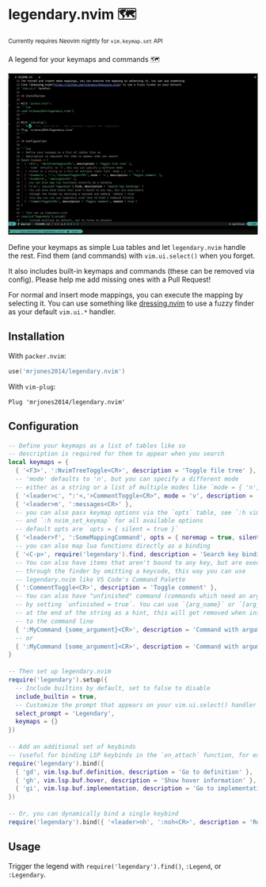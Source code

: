 # legendary.nvim 🗺️

<sup>Currently requires Neovim nightly for `vim.keymap.set` API</sup>

A legend for your keymaps and commands 🗺️

![demo](./demo.gif)

Define your keymaps as simple Lua tables and let `legendary.nvim` handle the rest.
Find them (and commands) with `vim.ui.select()` when you forget.

It also includes built-in keymaps and commands (these can be removed via config). Please help
me add missing ones with a Pull Request!

For normal and insert mode mappings, you can execute the mapping by selecting it. You can use something
like [dressing.nvim](https://github.com/stevearc/dressing.nvim) to use a fuzzy finder as your default
`vim.ui.*` handler.

## Installation

With `packer.nvim`:

```lua
use('mrjones2014/legendary.nvim')
```

With `vim-plug`:

```VimL
Plug 'mrjones2014/legendary.nvim'
```

## Configuration

```lua
-- Define your keymaps as a list of tables like so
-- description is required for them to appear when you search
local keymaps = {
  { '<F3>', ':NvimTreeToggle<CR>', description = 'Toggle file tree' },
  -- 'mode' defaults to 'n', but you can specify a different mode
  -- either as a string or a list of multiple modes like `mode = { 'n', 'v' }`
  { '<leader>c', ":'<,'>CommentToggle<CR>", mode = 'v', description = 'Toggle comment' },
  { '<leader>m', ':messages<CR>' },
  -- you can also pass keymap options via the `opts` table, see `:h vim.keymap.set`
  -- and `:h nvim_set_keymap` for all available options
  -- default opts are `opts = { silent = true }`
  { '<leader>f', ':SomeMappingCommand', opts = { noremap = true, silent = false } },
  -- you can also map lua functions directly as a binding
  { '<C-p>', require('legendary').find, description = 'Search key bindings' },
  -- You can also have items that aren't bound to any key, but are executable
  -- through the finder by omitting a keycode, this way you can use
  -- legendary.nvim like VS Code's Command Palette
  { ':CommentToggle<CR>', description = 'Toggle comment' },
  -- You can also have "unfinished" command (commands which need an argument)
  -- by setting `unfinished = true`. You can use `{arg_name}` or `[arg_name]`
  -- at the end of the string as a hint, this will get removed when inserted
  -- to the command line
  { ':MyCommand {some_argument}<CR>', description = 'Command with argument', unfinished = true },
  -- or
  { ':MyCommand [some_argument]<CR>', description = 'Command with argument', unfinished = true },
}

-- Then set up legendary.nvim
require('legendary').setup({
  -- Include builtins by default, set to false to disable
  include_builtin = true,
  -- Customize the prompt that appears on your vim.ui.select() handler
  select_prompt = 'Legendary',
  keymaps = {}
})

-- Add an additional set of keybinds
-- (useful for binding LSP keybinds in the `on_attach` function, for example)
require('legendary').bind({
  { 'gd', vim.lsp.buf.definition, description = 'Go to definition' },
  { 'gh', vim.lsp.buf.hover, description = 'Show hover information' },
  { 'gi', vim.lsp.buf.implementation, description = 'Go to implementation' },
})

-- Or, you can dynamically bind a single keybind
require('legendary').bind({ '<leader>nh', ':noh<CR>', description = 'Remove hlsearch highlighting' })
```

## Usage

Trigger the legend with `require('legendary').find()`, `:Legend`, or `:Legendary`.
